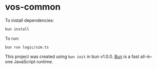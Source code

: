 # vos-common

To install dependencies:

```bash
bun install
```

To run:

```bash
bun run logic/sim.ts
```

This project was created using `bun init` in bun v1.0.0. [Bun](https://bun.sh) is a fast all-in-one JavaScript runtime.
